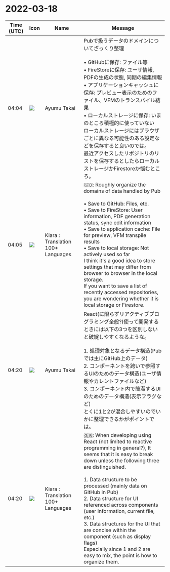 # 2022-03-18

|Time (UTC)|Icon|Name|Message|
|---|---|---|---|
|04:04|![](https://avatars.slack-edge.com/2021-11-13/2734732574129_8d1b9fea40457c8d0a44_72.png)|Ayumu Takai|Pubで扱うデータのドメインについてざっくり整理<br><br>• GitHubに保存: ファイル等<br>• FireStoreに保存: ユーザ情報, PDFの生成の状態, 同期の編集情報  <br>• アプリケーションキャッシュに保存: プレビュー表示のためのファイル、VFMのトランスパイル結果<br>• ローカルストレージに保存: いまのところ積極的に使っていない<br>ローカルストレージにはブラウザごとに異なる可能性のある設定などを保存すると良いのでは。<br>最近アクセスしたリポジトリのリストを保存するとしたらローカルストレージかFirestoreか悩むところ。|
|04:05|![](https://avatars.slack-edge.com/2021-08-02/2324149410423_2aa7423c4133ecb9f168_72.png)|Kiara : Translation 100+ Languages|🇬🇧: Roughly organize the domains of data handled by Pub<br><br>• Save to GitHub: Files, etc.<br>• Save to FireStore: User information, PDF generation status, sync edit information<br>• Save to application cache: File for preview, VFM transpile results<br>• Save to local storage: Not actively used so far<br>I think it's a good idea to store settings that may differ from browser to browser in the local storage.<br>If you want to save a list of recently accessed repositories, you are wondering whether it is local storage or Firestore.|
|04:20|![](https://avatars.slack-edge.com/2021-11-13/2734732574129_8d1b9fea40457c8d0a44_72.png)|Ayumu Takai|React(に限らずリアクティブプログラミング全般?)使って開発するときには以下の3つを区別しないと破綻しやすくなるような。<br><br>1. 処理対象となるデータ構造(Pubでは主にGitHub上のデータ)<br>2. コンポーネントを跨いで参照するUIのためのデータ構造(ユーザ情報やカレントファイルなど)<br>3. コンポーネント内で簡潔するUIのためのデータ構造(表示フラグなど)<br>とくに1と2が混合しやすいのでいかに整理できるかがポイントでは。|
|04:20|![](https://avatars.slack-edge.com/2021-08-02/2324149410423_2aa7423c4133ecb9f168_72.png)|Kiara : Translation 100+ Languages|🇬🇧: When developing using React (not limited to reactive programming in general?), It seems that it is easy to break down unless the following three are distinguished.<br><br>1. Data structure to be processed (mainly data on GitHub in Pub)<br>2. Data structure for UI referenced across components (user information, current file, etc.)<br>3. Data structures for the UI that are concise within the component (such as display flags)<br>Especially since 1 and 2 are easy to mix, the point is how to organize them.|
